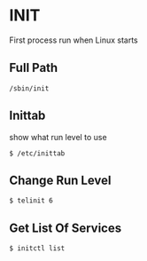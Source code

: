 # INIT
First process run when Linux starts

## Full Path
`/sbin/init`

## Inittab
show what run level to use
```console
$ /etc/inittab
```

## Change Run Level
```console
$ telinit 6
```

## Get List Of Services
```console
$ initctl list
```
